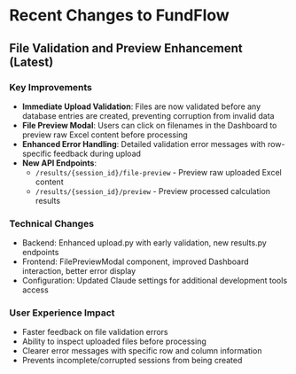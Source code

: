 # Recent Changes to FundFlow

## File Validation and Preview Enhancement (Latest)

### Key Improvements
- **Immediate Upload Validation**: Files are now validated before any database entries are created, preventing corruption from invalid data
- **File Preview Modal**: Users can click on filenames in the Dashboard to preview raw Excel content before processing
- **Enhanced Error Handling**: Detailed validation error messages with row-specific feedback during upload
- **New API Endpoints**: 
  - `/results/{session_id}/file-preview` - Preview raw uploaded Excel content
  - `/results/{session_id}/preview` - Preview processed calculation results

### Technical Changes
- Backend: Enhanced upload.py with early validation, new results.py endpoints
- Frontend: FilePreviewModal component, improved Dashboard interaction, better error display
- Configuration: Updated Claude settings for additional development tools access

### User Experience Impact
- Faster feedback on file validation errors
- Ability to inspect uploaded files before processing
- Clearer error messages with specific row and column information
- Prevents incomplete/corrupted sessions from being created